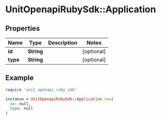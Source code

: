 # UnitOpenapiRubySdk::Application

## Properties

| Name | Type | Description | Notes |
| ---- | ---- | ----------- | ----- |
| **id** | **String** |  | [optional] |
| **type** | **String** |  | [optional] |

## Example

```ruby
require 'unit_openapi_ruby_sdk'

instance = UnitOpenapiRubySdk::Application.new(
  id: null,
  type: null
)
```

